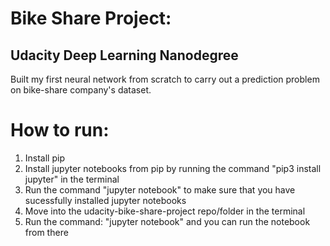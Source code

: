 # Bike Share Project:
## Udacity Deep Learning Nanodegree
Built my first neural network from scratch to carry out a prediction problem on bike-share company's dataset. 
# How to run:
1) Install pip
2) Install jupyter notebooks from pip by running the command "pip3 install jupyter" in the terminal
3) Run the command "jupyter notebook" to make sure that you have sucessfully installed jupyter notebooks
4) Move into the udacity-bike-share-project repo/folder in the terminal
5) Run the command: "jupyter notebook" and you can run the notebook from there



